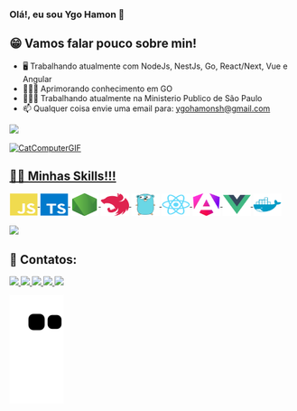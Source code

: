 ### Olá!, eu sou Ygo Hamon 👋

## 😁 Vamos falar pouco sobre min!

- 🖥 Trabalhando atualmente com NodeJs, NestJs, Go, React/Next, Vue e Angular
- 👨🏾‍🏫 Aprimorando conhecimento em GO
- 👨🏾‍💻 Trabalhando atualmente na Ministerio Publico de São Paulo
- 📫 Qualquer coisa envie uma email para: ygohamonsh@gmail.com
 
 
<div aling="center">
  <a href="https://github.com/ygohamon">
  <img height="180em" src="https://github-readme-stats.vercel.app/api/?username=ygohamon&show_icons=true&theme=blue-green&include_all_comits=true&count_private=true"/>
  
   ![CatComputerGIF](https://user-images.githubusercontent.com/31461178/145721200-2423d30a-ddd4-4a45-bf1d-580d82010c63.gif)

 <div/>

## 🧑‍💻 Minhas Skills!!!
<div >
 <!--   JavaScript -->
  <img align="center" alt="Ygo-Js" height="40" width="50"  src="https://raw.githubusercontent.com/devicons/devicon/master/icons/javascript/javascript-plain.svg">
 <!--   TypeScript -->
  <img align="center" alt="Ygo-Ts" height="40" width="50" src="https://raw.githubusercontent.com/devicons/devicon/master/icons/typescript/typescript-plain.svg">
 <!--  NodeJs -->
 <img align="center" alt="Ygo-Node" height="40" width="50" src="https://raw.githubusercontent.com/devicons/devicon/master/icons/nodejs/nodejs-original.svg">
 <!--  Nest -->
 <img align="center" alt="Ygo-Nest" height="40" width="50" src="https://raw.githubusercontent.com/devicons/devicon/master/icons/nestjs/nestjs-original.svg">
 <!--   GO -->
  <img align="center" alt="Ygo-Go" height="40" width="50" src="https://raw.githubusercontent.com/devicons/devicon/master/icons/go/go-original.svg">

<!--   React -->
  <img align="center" alt="Ygo-React" height="40" width="50" src="https://raw.githubusercontent.com/devicons/devicon/master/icons/react/react-original.svg">
<!--   Angular -->
  <img align="center" alt="Ygo-Go" height="40" width="50" src="https://raw.githubusercontent.com/devicons/devicon/master/icons/angular/angular-original.svg">
<!--  Vue -->
  <img align="center" alt="Ygo-Vue" height="40" width="50" src="https://raw.githubusercontent.com/devicons/devicon/master/icons/vuejs/vuejs-original.svg"> 
<!--   Docker -->
  <img align="center" alt="Ygo-Docker" height="40" width="50" src="https://raw.githubusercontent.com/devicons/devicon/master/icons/docker/docker-plain.svg">

</div><br>
   
  <a href="https://github.com/ygohamon">
  <img height="200em" src="https://github-readme-stats.vercel.app/api/top-langs/?username=ygohamon&layout=compact&langs_count=9&theme=blue-green"/><br>
  </a>
   
## 📲 Contatos:
    
<div> 
  <a href = "mailto:ygohamonsh@gmail.com" >
    <img src="https://img.shields.io/badge/Gmail-D14836?style=for-the-badge&logo=gmail&logoColor=white"/>
  </a>
  <a href = "mailto:igohamon40@hotmail.com">
    <img src="https://img.shields.io/badge/Microsoft_Outlook-0078D4?style=for-the-badge&logo=microsoft-outlook&logoColor=white">
  </a>
  <a href = "https://www.instagram.com/ygobarao/">
    <img src="https://img.shields.io/badge/Instagram-E4405F?style=for-the-badge&logo=instagram&logoColor=white">
  </a>
  <a href="https://www.facebook.com/ygohamon">
    <img src="https://img.shields.io/badge/Facebook-1877F2?style=for-the-badge&logo=facebook&logoColor=white">
  </a> 
  <a href="https://www.linkedin.com/in/ygohamon/">
    <img src="https://img.shields.io/badge/LinkedIn-0077B5?style=for-the-badge&logo=linkedin&logoColor=white">
  </a> 
  
  ![Snake animation](https://github.com/ygohamon/YgoHamon/blob/output/github-contribution-grid-snake.svg)
<div/>
